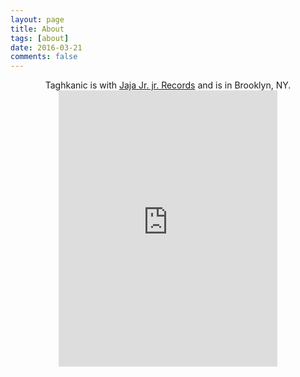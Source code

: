 ```yaml
---
layout: page
title: About
tags: [about]
date: 2016-03-21
comments: false
---
```

    
<center>
Taghkanic is with <a href="http://jajajrjr.github.io/">Jaja Jr. jr. Records</a> and is in Brooklyn, NY.

<br>
<iframe style="border: 0; width: 350px; height: 442px;" src="https://bandcamp.com/EmbeddedPlayer/track=1037115656/size=large/bgcol=ffffff/linkcol=0687f5/tracklist=false/transparent=true/" seamless><a href="https://taghkanic.bandcamp.com/track/intro">Intro by Taghkanic</a></iframe>

<!--</br>
</center>-->

<!--## Features
* Minimal, you can focus on your content
* Responsive
* Disqus integration
* Syntax highlighting
* Optional post image
* Social icons
* Page for sharing projects
* Optional background image
* Simple navigation menu
* MathJax support

## Preview

{% capture images %}
    https://cloud.githubusercontent.com/assets/754514/14509720/61c61058-01d6-11e6-93ab-0918515ecd56.png
    https://cloud.githubusercontent.com/assets/754514/14509716/61ac6c8e-01d6-11e6-879f-8308883de790.png
{% endcapture %}
{% include gallery images=images caption="Screenshots of Moon Theme" cols=2 %}

See a [live version of Moon](http://taylantatli.github.io/Moon) hosted on GitHub.

## Getting Started

To learn how to install and use this theme check out the [Setup Guide](http://taylantatli.me/Moon/moon-theme/) for more information.-->
      
<!--[Install Moon](http://jajajrjr.github.io/){: .btn}-->
